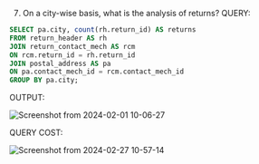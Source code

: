 7. On a city-wise basis, what is the analysis of returns?
QUERY:
```sql
SELECT pa.city, count(rh.return_id) AS returns
FROM return_header AS rh
JOIN return_contact_mech AS rcm
ON rcm.return_id = rh.return_id
JOIN postal_address AS pa
ON pa.contact_mech_id = rcm.contact_mech_id 
GROUP BY pa.city;
```
OUTPUT:

![Screenshot from 2024-02-01 10-06-27](https://github.com/Khushboop14/Training_assignment/assets/126051670/3579f8e5-0673-4841-af4d-c273909f3c61)


QUERY COST:

![Screenshot from 2024-02-27 10-57-14](https://github.com/Khushboop14/Training_assignment/assets/126051670/59eee927-2e92-4a11-94de-fac8a19e030a)
